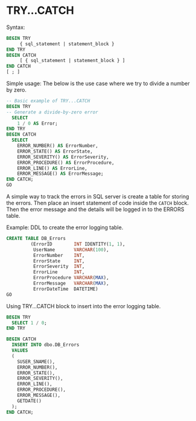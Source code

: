 # TRY...CATCH

Syntax:
```SQL
BEGIN TRY  
     { sql_statement | statement_block }  
END TRY  
BEGIN CATCH  
     [ { sql_statement | statement_block } ]  
END CATCH  
[ ; ]
```

Simple usage:
The below is the use case where we try to divide a number by zero.

```SQL
-- Basic example of TRY...CATCH
BEGIN TRY
-- Generate a divide-by-zero error  
  SELECT
    1 / 0 AS Error;
END TRY
BEGIN CATCH
  SELECT
    ERROR_NUMBER() AS ErrorNumber,
    ERROR_STATE() AS ErrorState,
    ERROR_SEVERITY() AS ErrorSeverity,
    ERROR_PROCEDURE() AS ErrorProcedure,
    ERROR_LINE() AS ErrorLine,
    ERROR_MESSAGE() AS ErrorMessage;
END CATCH;
GO
```

A simple way to track the errors in SQL server is create a table for storing the errors. Then place an insert statement of code inside the `CATCH` block. Then the error message and the details will be logged in to the ERRORS table.

Example:
DDL to create the error logging table.
```SQL
CREATE TABLE DB_Errors
         (ErrorID        INT IDENTITY(1, 1),
          UserName       VARCHAR(100),
          ErrorNumber    INT,
          ErrorState     INT,
          ErrorSeverity  INT,
          ErrorLine      INT,
          ErrorProcedure VARCHAR(MAX),
          ErrorMessage   VARCHAR(MAX),
          ErrorDateTime  DATETIME)
GO
```

Using TRY...CATCH block to insert into the error logging table.

```SQL
BEGIN TRY
  SELECT 1 / 0;
END TRY

BEGIN CATCH
  INSERT INTO dbo.DB_Errors
  VALUES
  (
    SUSER_SNAME(),
    ERROR_NUMBER(),
    ERROR_STATE(),
    ERROR_SEVERITY(),
    ERROR_LINE(),
    ERROR_PROCEDURE(),
    ERROR_MESSAGE(),
    GETDATE()
  );
END CATCH;
```
